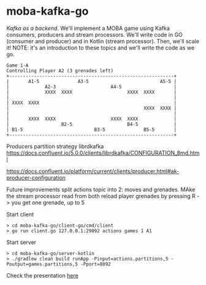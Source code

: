 # moba-kafka-go

_Kafka as a backend_. We'll implement a MOBA game using Kafka consumers, producers and stream processors. We'll write code in GO (consumer and producer) and in Kotlin (stream processor). Then, we'll scale it!
NOTE: it's an introduction to these topics and we'll write the code as we go.

```
Game 1-A
Controlling Player A2 (3 grenades left)
+------------------------------------------------------------+
|       A1-5              A3-5                          A5-5 |
|             A2-3                    A4-5                   |
|             XXXX  XXXX                    XXXX  XXXX       |
|                                                            |
| XXXX  XXXX                                                 |
|                                                 XXXX  XXXX |
|                                                            |
|       XXXX  XXXX                    XXXX  XXXX             |
|                   B2-5                    B4-5             |
| B1-5                          B3-5              B5-5       |
+------------------------------------------------------------+
```

Producers partition strategy
librdkafka https://docs.confluent.io/5.0.0/clients/librdkafka/CONFIGURATION_8md.html

https://docs.confluent.io/platform/current/clients/producer.html#ak-producer-configuration

Future improvements
split actions topic into 2: moves and grenades. MAke the stream processor read from both
reload player grenades by pressing R -> you get one grenade, up to 5

Start client

```
> cd moba-kafka-go/client-go/cmd/client
> go run client.go 127.0.0.1:29092 actions games 1 A1
```

Start server

```
> cd moba-kafka-go/server-kotlin
> ./gradlew clean build runApp -Pinput=actions.partitions,5 -Poutput=games.partitions,5 -Pport=8092
```

Check the presentation [here](./kafka-moba.pdf)
